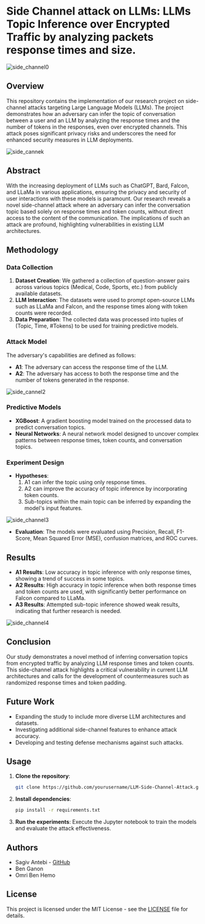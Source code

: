 
# Side Channel attack on LLMs:  LLMs Topic Inference over Encrypted Traffic by analyzing packets response times and size.


![side_channel0](https://github.com/user-attachments/assets/2b495c56-5881-42ec-80ae-3ed66d356b19)



## Overview

This repository contains the implementation of our research project on side-channel attacks targeting Large Language Models (LLMs). The project demonstrates how an adversary can infer the topic of conversation between a user and an LLM by analyzing the response times and the number of tokens in the responses, even over encrypted channels. This attack poses significant privacy risks and underscores the need for enhanced security measures in LLM deployments.


![side_cannek](https://github.com/user-attachments/assets/d550739a-7c96-4d1d-a593-9ca09bfba946)



## Abstract

With the increasing deployment of LLMs such as ChatGPT, Bard, Falcon, and LLaMa in various applications, ensuring the privacy and security of user interactions with these models is paramount. Our research reveals a novel side-channel attack where an adversary can infer the conversation topic based solely on response times and token counts, without direct access to the content of the communication. The implications of such an attack are profound, highlighting vulnerabilities in existing LLM architectures.

## Methodology

### Data Collection

1. **Dataset Creation**: We gathered a collection of question-answer pairs across various topics (Medical, Code, Sports, etc.) from publicly available datasets.
2. **LLM Interaction**: The datasets were used to prompt open-source LLMs such as LLaMa and Falcon, and the response times along with token counts were recorded.
3. **Data Preparation**: The collected data was processed into tuples of (Topic, Time, #Tokens) to be used for training predictive models.

### Attack Model

The adversary's capabilities are defined as follows:

- **A1**: The adversary can access the response time of the LLM.
- **A2**: The adversary has access to both the response time and the number of tokens generated in the response.


![side_cannel2](https://github.com/user-attachments/assets/21ac46cb-d918-4ea9-829a-efd6e00d7994)




### Predictive Models

- **XGBoost**: A gradient boosting model trained on the processed data to predict conversation topics.
- **Neural Networks**: A neural network model designed to uncover complex patterns between response times, token counts, and conversation topics.

### Experiment Design

- **Hypotheses**: 
  1. A1 can infer the topic using only response times.
  2. A2 can improve the accuracy of topic inference by incorporating token counts.
  3. Sub-topics within the main topic can be inferred by expanding the model's input features.
 

![side_channel3](https://github.com/user-attachments/assets/603ad8c1-b398-4c6c-b5d9-d3b539d8dbb5)



- **Evaluation**: The models were evaluated using Precision, Recall, F1-Score, Mean Squared Error (MSE), confusion matrices, and ROC curves.

## Results

- **A1 Results**: Low accuracy in topic inference with only response times, showing a trend of success in some topics.
- **A2 Results**: High accuracy in topic inference when both response times and token counts are used, with significantly better performance on Falcon compared to LLaMa.
- **A3 Results**: Attempted sub-topic inference showed weak results, indicating that further research is needed.



![side_channel4](https://github.com/user-attachments/assets/fa3a4bba-b16c-4d70-a95b-e0e2efbfc24a)




## Conclusion

Our study demonstrates a novel method of inferring conversation topics from encrypted traffic by analyzing LLM response times and token counts. This side-channel attack highlights a critical vulnerability in current LLM architectures and calls for the development of countermeasures such as randomized response times and token padding.

## Future Work

- Expanding the study to include more diverse LLM architectures and datasets.
- Investigating additional side-channel features to enhance attack accuracy.
- Developing and testing defense mechanisms against such attacks.

## Usage

1. **Clone the repository**:
   ```bash
   git clone https://github.com/yourusername/LLM-Side-Channel-Attack.git
   ```
2. **Install dependencies**:
   ```bash
   pip install -r requirements.txt
   ```
3. **Run the experiments**:
   Execute the Jupyter notebook to train the models and evaluate the attack effectiveness.

## Authors

- Sagiv Antebi - [GitHub](https://github.com/yourusername)
- Ben Ganon
- Omri Ben Hemo

## License

This project is licensed under the MIT License - see the [LICENSE](LICENSE) file for details.
